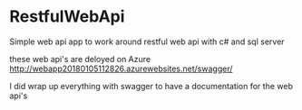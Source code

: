 # RestfulWebApi
Simple web api app to work around restful web api with c# and sql server

these web api's are deloyed on Azure 
http://webapp20180105112826.azurewebsites.net/swagger/

I did wrap up everything with swagger to have a documentation for the web api's
